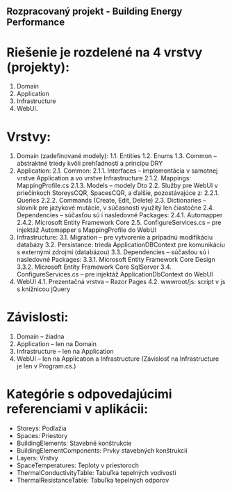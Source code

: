 ## Rozpracovaný projekt - Building Energy Performance

# Riešenie je  rozdelené na 4 vrstvy (projekty):
1. Domain
2. Application
3. Infrastructure
4. WebUI.

# Vrstvy:
1. Domain (zadefinované modely):
1.1. Entities
1.2. Enums
1.3. Common – abstraktné triedy kvôli prehľadnosti a princípu DRY
2. Application:
2.1. Common:
2.1.1. Interfaces – implementácia v samotnej vrstve Application a vo vrstve Infrastructure 
2.1.2. Mappings: MappingProfile.cs
2.1.3. Models – modely Dto
2.2. Služby pre WebUI v priečínkoch StoreysCQR, SpacesCQR, a ďalšie, pozostávajúce z:
2.2.1. Queries
2.2.2. Commands (Create, Edit, Delete)
2.3. Dictionaries – slovník pre jazykové mutácie, v súčasnosti využitý len čiastočne
2.4. Dependencies – súčasťou sú i nasledovné Packages:
2.4.1. Automapper
2.4.2. Microsoft Entity Framework Core
2.5. ConfigureServices.cs – pre injektáž Automapper s MappingProfile do WebUI
3. Infrastructure:
3.1. Migration – pre vytvorenie a prípadnú modifikáciu databázy
3.2. Persistance: trieda ApplicationDBContext pre komunikáciu s externými zdrojmi (databázou)
3.3. Dependencies – súčasťou sú i nasledovné Packages:
3.3.1. Microsoft Entity Framework Core Design
3.3.2. Microsoft Entity Framework Core SqlServer
3.4. ConfigureServices.cs – pre injektáž ApplicationDbContext do WebUI
4. WebUI
4.1. Prezentačná vrstva – Razor Pages
4.2. wwwroot/js: script v js s knižnicou jQuery


# Závislosti:
1. Domain – žiadna
2. Application – len na Domain
3. Infrastructure – len na Application
4. WebUI – len na Application a Infrastructure (Závislosť na Infrastructure je len v Program.cs.)

# Kategórie s odpovedajúcimi referenciami v aplikácii:
- Storeys: Podlažia
- Spaces: Priestory
- BuildingElements: Stavebné konštrukcie
- BuildingElementComponents: Prvky stavebných konštrukcií
- Layers: Vrstvy
- SpaceTemperatures: Teploty v priestoroch
- ThermalConductivityTable: Tabuľka tepelných vodivostí
- ThermalResistanceTable: Tabuľka tepelných odporov
